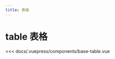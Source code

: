 ```yaml
---
title: 表格
---
```


# table 表格 

<demo-block>
<base-table slot="source"></base-table>
<<< docs/.vuepress/components/base-table.vue
</demo-block>
